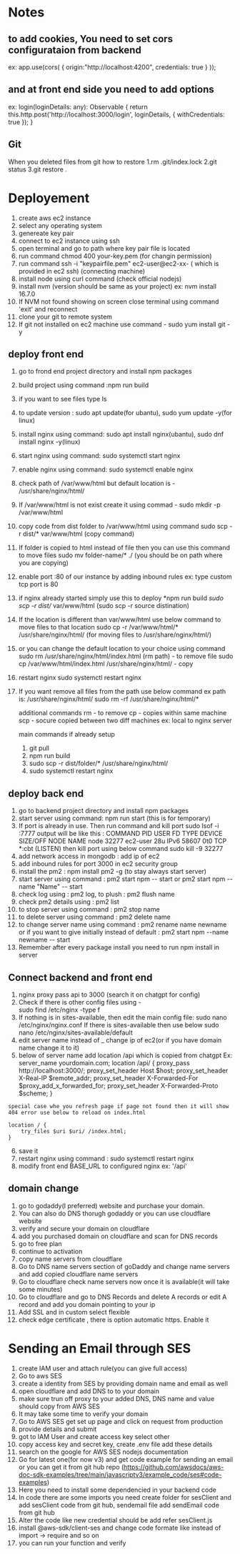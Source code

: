 # Notes

## to add cookies, You need to set cors configurataion from backend
ex:
app.use(cors(
    {
        origin:"http://localhost:4200",
        credentials: true
    }
));

## and at front end side you need to add options
ex:
 login(loginDetails: any): Observable<any> {
    return this.http.post('http://localhost:3000/login', loginDetails, { withCredentials: true });
  }

## Git
When you deleted files from git how to restore
1.rm .git/index.lock
2.git status
3.git restore .

# Deployement

1. create aws ec2 instance 
2. select any operating system
3. genereate key pair 
4. connect to ec2 instance using ssh
5. open terminal and go to path where key pair file is located
6. run command chmod 400 your-key.pem (for changin permission)
6. run command ssh -i "keypairfile.pem" ec2-user@ec2-xx- ( which is provided in ec2 ssh) (connecting machine)
7. install node using curl command (check official nodejs)
8. install nvm (version should be same as your project) ex: nvm install 16.7.0
9. If NVM not found showing on screen close terminal using command 'exit' and reconnect
10. clone your git to remote system
11. If git not installed on ec2 machine use command - sudo yum install git -y 

  ## deploy front end
  1. go to frond end project directory and install npm packages
  2. build project using command :npm run build
  3. if you want to see files type ls
  4. to update version : sudo apt update(for ubantu), sudo yum update -y(for linux)
  5. install nginx using command: sudo apt install nginx(ubantu), sudo dnf install nginx -y(linux)
  6. start nginx using command: sudo systemctl start nginx
  7. enable nginx using command: sudo systemctl enable nginx
  8. check path of /var/www/html but default location is - /usr/share/nginx/html/
  9. If /var/www/html is not exist create it using commad - sudo mkdir -p /var/www/html
  10. copy code from dist folder to /var/www/html using command
     sudo scp -r dist/* var/www/html (copy command)
  11. If folder is copied to html instead of file then you can use this command to move files
      sudo mv folder-name/* ./  (you should be on path where you are copying)
  12. enable port :80 of our instance by adding inbound rules
     ex: type custom tcp port is 80
  13. if nginx already started simply use this to deploy 
     *npm run build
     *sudo scp -r dist/* var/www/html (sudo scp -r source distination)
   14. If the location is different than var/www/html use below command to move files to that location
     sudo cp -r /var/www/html/* /usr/share/nginx/html/ (for moving files to /usr/share/nginx/html/)
   15. or you can change the default location to your choice using command
       sudo rm /usr/share/nginx/html/index.html (rm path) - to remove file
       sudo cp /var/www/html/index.html /usr/share/nginx/html/ - copy
   16. restart nginx
      sudo systemctl restart nginx
  17. If you want remove all files from the path use below command ex path is: /usr/share/nginx/html/
        sudo rm -rf /usr/share/nginx/html/*


      additional commands
      rm - to remove
      cp - copies within same machine
      scp - socure copied between two diff machines ex: local to nginx server

      main commands if already setup
      1. git pull
      2. npm run build
      3. sudo scp -r dist/folder/* /usr/share/nginx/html/
      4. sudo systemctl restart nginx

  ## deploy back end
  1. go to backend project directory and install npm packages
  2. start server using command: npm run start (this is for temporary)
  3. If port is already in use. Then run command and kill port
     sudo lsof -i :7777
     output will be like this :
     COMMAND   PID     USER   FD   TYPE DEVICE SIZE/OFF NODE NAME
     node    32277 ec2-user   28u  IPv6  58607      0t0  TCP *:cbt (LISTEN)
     then kill port using below command
     sudo kill -9 32277
  4. add network access in mongodb : add ip of ec2
  5. add inbound rules for port 3000 in ec2 security group
  6. install the pm2 : npm install pm2 -g (to stay always start server)
  7. start server using command : pm2 start npm -- start or pm2 start npm --name "Name" -- start
  8. check log using : pm2 log, to plush : pm2 flush name
  9. check pm2 details using : pm2 list
  10. to stop server using command : pm2 stop name
  11. to delete server using command : pm2 delete name
  12. to change server name using command : pm2 rename name newname
     or if you want to give initially instead of default : pm2 start npm --name newname -- start
  13. Remember after every package install you need to run npm install in server

  ## Connect backend and front end
  1. nginx proxy pass api to 3000 (search it on chatgpt for config)
  2. Check if there is other config files using -  
    sudo find /etc/nginx -type f 
  3. If nothing is in sites-available, then edit the main config file:
    sudo nano /etc/nginx/nginx.conf
    If there is sites-available then use below
    sudo nano /etc/nginx/sites-available/default
  4. edit server name instead of _ change ip of ec2(or if you have domain name change it to it)
  5. below of server name add location /api which is copied from chatgpt
  Ex:  
    server_name yourdomain.com;
    location /api/ {
        proxy_pass http://localhost:3000/;
        proxy_set_header Host $host;
        proxy_set_header X-Real-IP $remote_addr;
        proxy_set_header X-Forwarded-For $proxy_add_x_forwarded_for;
        proxy_set_header X-Forwarded-Proto $scheme;
    }

    special case whe you refresh page if page not found then it will show 404 error use below to reload on index.html
    
    location / {
        try_files $uri $uri/ /index.html;
    }
  6. save it
  7. restart nginx using command : sudo systemctl restart nginx
  8. modify front end BASE_URL to configured nginx ex: '/api'

  ## domain change
  1. go to godaddy(I preferred) website and purchase your domain.
  2. You can also do DNS thorugh godaddy or you can use cloudflare website
  3. verify and secure your domain on cloudflare
  4. add you purchased domain on cloudflare and scan for DNS records
  5. go to free plan
  6. continue to activation
  7. copy name servers from cloudflare
  8. Go to DNS name servers section of goDaddy and change name servers and add copied cloudflare name servers
  9. Go to cloudflare check name servers now once it is available(it will take some minutes)
  10. Go to cloudflare and go to DNS Records and delete A records or edit A record and add you domain pointing to your ip
  11. Add SSL and in custom select flexible
  12. check edge certificate , there is option automatic https. Enable it

  # Sending an Email through SES
  1. create IAM user and attach rule(you can give full access)
  2. Go to aws SES
  3. create a identity from SES by providing domain name and email as well
  4. open cloudflare and add DNS to to your domain
  5. make sure trun off proxy to your added DNS, DNS name and value should copy from AWS SES
  6. It may take some time to verify your domain
  7. Go to AWS SES get set up page and click on request from production
  8. provide details and submit
  9. got to IAM User and create access key select other
  10. copy access key and secret key, create .env file add these details
  11. search on the google for AWS SES nodejs documentation
  12. Go for latest one(for now v3) and get code example for sending an email or you can get it from git hub repo (https://github.com/awsdocs/aws-doc-sdk-examples/tree/main/javascriptv3/example_code/ses#code-examples)
  13. Here you need to install some dependencied in your backend code
  14. In code there are some imports you need create folder for sesClient and add sesClient code from git hub, sendemail file add sendEmail code from git hub
  15. Alter the code like new credential should be add refer sesClient.js
  14. install @aws-sdk/client-ses and change code formate like instead of import -> require and so on
  15. you can run your function and verify
 